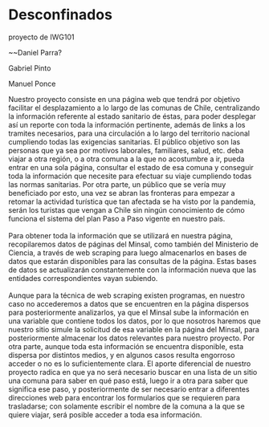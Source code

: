 # Desconfinados
proyecto de IWG101

~~Daniel Parra?

Gabriel Pinto

Manuel Ponce

Nuestro proyecto consiste en una página web que tendrá por objetivo facilitar el desplazamiento a lo largo de las comunas de Chile, centralizando la información referente al estado sanitario de éstas, para poder desplegar así un reporte con toda la información pertinente, además de links a los tramites necesarios, para una circulación a lo largo del territorio nacional cumpliendo todas las exigencias sanitarias. El público objetivo son las personas que ya sea por motivos laborales, familiares, salud, etc. deba viajar a otra región, o a otra comuna a la que no acostumbre a ir, pueda entrar en una sola página, consultar el estado de esa comuna y conseguir toda la información que necesite para efectuar su viaje cumpliendo todas las normas sanitarias. Por otra parte, un público que se vería muy beneficiado por esto, una vez se abran las fronteras para empezar a retomar la actividad turística que tan afectada se ha visto por la pandemia, serán los turistas que vengan a Chile sin ningún conocimiento de cómo funciona el sistema del plan Paso a Paso vigente en nuestro país. </br ></br >
Para obtener toda la información que se utilizará en nuestra página, recopilaremos datos de páginas del Minsal, como también del Ministerio de Ciencia, a través de web scraping para luego almacenarlos en bases de datos que estarán disponibles para las consultas de la página. Estas bases de datos se actualizarán constantemente con la información nueva que las entidades correspondientes vayan subiendo.</br ></br >
Aunque para la técnica de web scraping existen programas, en nuestro caso no accederemos a datos que se encuentren en la página dispersos para posteriormente analizarlos, ya que el Minsal sube la información en una variable que contiene todos los datos, por lo que nosotros haremos que nuestro sitio simule la solicitud de esa variable en la página del Minsal, para posteriormente almacenar los datos relevantes para nuestro proyecto. Por otra parte, aunque toda esta información se encuentra disponible, esta dispersa por distintos medios, y en algunos casos resulta engorroso acceder o no es lo suficientemente clara. El aporte diferencial de nuestro proyecto radica en que ya no será necesario buscar en una lista de un sitio una comuna para saber en qué paso está, luego ir a otra para saber que significa ese paso, y posteriormente de ser necesario entrar a diferentes direcciones web para encontrar los formularios que se requieren para trasladarse; con solamente escribir el nombre de la comuna a la que se quiere viajar, será posible acceder a toda esa información.
